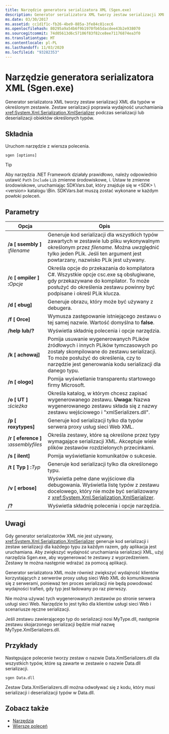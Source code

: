 ```yaml
---
title: Narzędzie generatora serializatora XML (Sgen.exe)
description: Generator serializatora XML tworzy zestaw serializacji XML dla typów w zestawie, który zwiększa wydajność uruchamiania XmlSerializer.
ms.date: 03/30/2017
ms.assetid: cc1d1f1c-fb26-4be9-885a-3fe84c81cec6
ms.openlocfilehash: 80295a9a54b6f9b1970fb65dacdee43b2e938070
ms.sourcegitcommit: 74d05613d6c57106f83f82ce8ee71176874ea3f0
ms.translationtype: MT
ms.contentlocale: pl-PL
ms.lasthandoff: 11/03/2020
ms.locfileid: "93282353"
---
```

# <a name="xml-serializer-generator-tool-sgenexe"></a>Narzędzie generatora serializatora XML (Sgen.exe)

Generator serializatora XML tworzy zestaw serializacji XML dla typów w określonym zestawie. Zestaw serializacji poprawia wydajność uruchamiania <xref:System.Xml.Serialization.XmlSerializer> podczas serializacji lub deserializacji obiektów określonych typów.
  
## <a name="syntax"></a>Składnia

Uruchom narzędzie z wiersza polecenia.
  
```console  
sgen [options]  
```
  
> [!TIP]
> Aby narzędzia .NET Framework działały prawidłowo, należy odpowiednio ustawić `Path` `Include` `Lib` zmienne środowiskowe, i. Ustaw te zmienne środowiskowe, uruchamiając SDKVars.bat, który znajduje się w \<SDK> \\ \<version> katalogu \Bin. SDKVars.bat muszą zostać wykonane w każdym powłoki poleceń.
  
## <a name="parameters"></a>Parametry  
  
|Opcja|Opis|  
|------------|-----------------|  
|**/a \[ ssembly \] :**_filename_|Generuje kod serializacji dla wszystkich typów zawartych w zestawie lub pliku wykonywalnym określonym przez *filename*. Można uwzględnić tylko jeden PLik. Jeśli ten argument jest powtarzany, nazwisko PLik jest używany.|  
|**/c \[ ompiler \] :**_Opcje_|Określa opcje do przekazania do kompilatora C#. Wszystkie opcje csc.exe są obsługiwane, gdy przekazywane do kompilator. To może posłużyć do określenia zestawu powinny być podpisane i określ PLik klucza.|  
|**/d \[ ebug\]**|Generuje obrazu, który może być używany z debugera.|  
|**/f \[ Orce\]**|Wymusza zastępowanie istniejącego zestawu o tej samej nazwie. Wartość domyślna to **false**.|  
|**/help lub/?**|Wyświetla składnię polecenia i opcje narzędzia.|  
|**/k \[ achowaj\]**|Pomija usuwanie wygenerowanych PLików źródłowych i innych PLików tymczasowych po zostały skompilowane do zestawu serializacji. To może posłużyć do określenia, czy to narzędzie jest generowania kodu serializacji dla danego typu.|  
|**/n \[ ologo\]**|Pomija wyświetlanie transparentu startowego firmy Microsoft.|  
|**/o \[ UT \] :**_ścieżka_|Określa katalog, w którym chcesz zapisać wygenerowanego zestawu. **Uwaga:**  Nazwa wygenerowanego zestawu składa się z nazwy zestawu wejściowego i "xmlSerializers.dll".|  
|**/p \[ roxytypes\]**|Generuje kod serializacji tylko dla typów serwera proxy usług sieci Web XML.|  
|**/r \[ eference \] :**_assemblyfiles_|Określa zestawy, które są określone przez typy wymagające serializacji XML. Akceptuje wiele plików zestawów rozdzielonych przecinkami.|  
|**/s \[ ilent\]**|Pomija wyświetlanie komunikatów o sukcesie.|  
|**/t \[ Typ \] :**_Typ_|Generuje kod serializacji tylko dla określonego typu.|  
|**/v \[ erbose\]**|Wyświetla pełne dane wyjściowe dla debugowania. Wyświetla listę typów z zestawu docelowego, który nie może być serializowany z <xref:System.Xml.Serialization.XmlSerializer>.|  
|**/?**|Wyświetla składnię polecenia i opcje narzędzia.|  
  
## <a name="remarks"></a>Uwagi  
 Gdy generator serializatorów XML nie jest używany, <xref:System.Xml.Serialization.XmlSerializer> generuje kod serializacji i zestaw serializacji dla każdego typu za każdym razem, gdy aplikacja jest uruchamiana. Aby zwiększyć wydajność uruchamiania serializacji XML, użyj narzędzia Sgen.exe, aby wygenerować te zestawy z wyprzedzeniem. Zestawy te można następnie wdrażać za pomocą aplikacji.  
  
 Generator serializatora XML może również zwiększyć wydajność klientów korzystających z serwerów proxy usług sieci Web XML do komunikowania się z serwerami, ponieważ ten proces serializacji nie będą powodować wydajności trafień, gdy typ jest ładowany po raz pierwszy.  
  
 Nie można używać tych wygenerowanych zestawów po stronie serwera usługi sieci Web. Narzędzie to jest tylko dla klientów usługi sieci Web i scenariusze ręczne serializacji.  
  
 Jeśli zestawu zawierającego typ do serializacji nosi MyType.dll, następnie zestawu skojarzonego serializacji będzie miał nazwę MyType.XmlSerializers.dll.  
  
## <a name="examples"></a>Przykłady  
 Następujące polecenie tworzy zestaw o nazwie Data.XmlSerializers.dll dla wszystkich typów, które są zawarte w zestawie o nazwie Data.dll serializacji.  
  
```console  
sgen Data.dll
```  
  
 Zestaw Data.XmlSerializers.dll można odwoływać się z kodu, który musi serializacji i deserializacji typów w Data.dll.  
  
## <a name="see-also"></a>Zobacz także

- [Narzędzia](../../framework/tools/index.md)
- [Wiersze poleceń](../../framework/tools/developer-command-prompt-for-vs.md)
